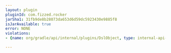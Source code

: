```yaml
---
layout: plugin
pluginId: com.fizzed.rocker
jarSha1: 31fb9de8b28073da653d6d59dc5923430e9885f8
isJarAvailable: true
error: NONE
violations:
- {name: org/gradle/api/internal/plugins/DslObject, type: internal-api-usage}

---
```

